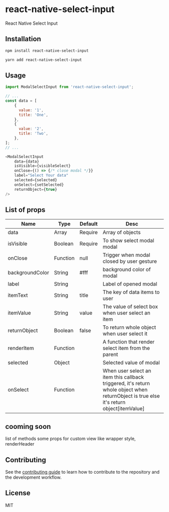 # react-native-select-input

React Native Select Input

## Installation

```sh
npm install react-native-select-input
```

```sh
yarn add react-native-select-input
```

## Usage

```js
import ModalSelectInput from 'react-native-select-input';

// ...
const data = [
    {
      value: '1',
      title: 'One',
    },
    {
      value: '2',
      title: 'Two',
    },
];
// ...

<ModalSelectInput
    data={data}
    isVisible={visibleSelect}
    onClose={() => {/* close modal */}}
    label="Select Your data"
    selected={selected}
    onSelect={setSelected}
    returnObject={true}
/>
```

## List of props


|Name   | Type  |Default   |Desc   |
| ------------ | ------------ | ------------ | ------------ |
| data  | Array   |Require| Array of objects   |
| isVisible  | Boolean |Require  | To show select modal modal   |
|onClose   | Function  | null|Trigger when modal closed by user gesture    |
| backgroundColor  | String   | #fff   | background color of modal
|label   | String    |     | Label of opened modal
|itemText   | String   | title   | The key of data items to user
| itemValue  | String    | value    | The value of select box when user select an item
|returnObject   | Boolean    | false    | To return whole object when user select it
| renderItem  | Function  |    | A function that render select item from the parent
|selected|Object||Selected value of modal
|onSelect|Function|| When user select an item this callback triggered, it's return whole object when returnObject is true else it's return object[itemValue]

## cooming soon
list of methods
some props for custom view like wrapper style, renderHeader


## Contributing

See the [contributing guide](CONTRIBUTING.md) to learn how to contribute to the repository and the development workflow.

## License

MIT
